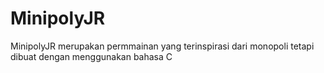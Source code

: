# MinipolyJR

MinipolyJR merupakan permmainan yang terinspirasi dari monopoli tetapi dibuat dengan menggunakan bahasa C
